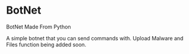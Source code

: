 # BotNet
BotNet Made From Python

A simple botnet that you can send commands with. Upload Malware and Files function being added soon. 
